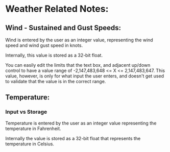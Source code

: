 # Weather Related Notes:
## Wind - Sustained and Gust Speeds:
Wind is entered by the user as an integer value, representing the wind speed and wind gust speed
in knots.

Internally, this value is stored as a 32-bit float.

You can easily edit the limits that the text box, and adjacent up/down control to have a value range 
of -2,147,483,648 <= X <= 2,147,483,647.  This value, however, is only for what input the user
enters, and doesn't get used to validate that the value is in the correct range.

## Temperature:
### Input vs Storage
Temperature is entered by the user as an integer value representing the temperature in Fahrenheit.

Internally the value is stored as a 32-bit float that represents the temperature in Celsius.


